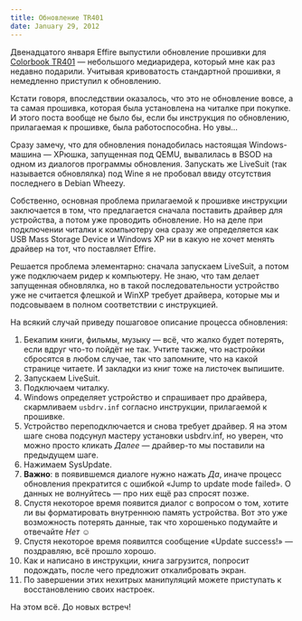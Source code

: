 ```yaml
---
title: Обновление TR401
date: January 29, 2012
---
```


Двенадцатого января Effire выпустили обновление прошивки для <a
href='http://effire.ru/catalogue/ebooks/colorbook_tr401/'>Colorbook TR401</a> —
небольшого медиаридера, который мне как раз недавно подарили. Учитывая
кривоватость стандартной прошивки, я немедленно приступил к обновлению.

Кстати говоря, впоследствии оказалось, что это не обновление вовсе, а та самая
прошивка, которая была установлена на читалке при покупке. И этого поста вообще
не было бы, если бы инструкция по обновлению, прилагаемая к прошивке, была
работоспособна. Но увы…

Сразу замечу, что для обновления понадобилась настоящая Windows-машина —
XPюшка, запущенная под QEMU, вывалилась в BSOD на одном из диалогов программы
обновления. Запускать же LiveSuit (так называется обновлялка) под Wine я не
пробовал ввиду отсутствия последнего в Debian Wheezy.

Собственно, основная проблема прилагаемой к прошивке инструкции заключается в
том, что предлагается сначала поставить драйвер для устройства, а потом уже
проводить обновление. Но на деле при подключении читалки к компьютеру она сразу
же определяется как USB Mass Storage Device и Windows XP ни в какую не хочет
менять драйвер на тот, что поставляет Effire.

Решается проблема элементарно: сначала запускаем LiveSuit, а потом уже
подключаем ридер к компьютеру. Не знаю, что там делает запущенная обновлялка,
но в такой последовательности устройство уже не считается флешкой и WinXP
требует драйвера, которые мы и подсовываем в полном соответствии с инструкцией.

На всякий случай приведу пошаговое описание процесса обновления:

1. Бекапим книги, фильмы, музыку — всё, что жалко будет потерять, если вдруг
   что-то пойдёт не так. Учтите также, что настройки сбросятся в любом случае,
   так что запомните, что на какой странице читаете. И закладки из книг тоже на
   листочек выпишите.
2. Запускаем LiveSuit.
3. Подключаем читалку.
4. Windows определяет устройство и спрашивает про драйвера, скармливаем
   `usbdrv.inf` согласно инструкции, прилагаемой к прошивке.
5. Устройство переподключается и снова требует драйвер. Я на этом шаге снова
   подсунул мастеру установки usbdrv.inf, но уверен, что можно просто кликать
   *Далее* — драйвер-то мы поставили на предыдущем шаге.
6. Нажимаем SysUpdate.
7. **Важно**: в появившемся диалоге нужно нажать *Да*, иначе процесс обновления
   прекратится с ошибкой «Jump to update mode failed». О данных не волнуйтесь —
   про них ещё раз спросят позже.
8. Спустя некоторое время появится диалог с вопросом о том, хотите ли вы
   форматировать внутреннюю память устройства. Вот это уже возможность потерять
   данные, так что хорошенько подумайте и отвечайте *Нет* ☺
9. Спустя некоторое время появилтся сообщение «Update success!» — поздравляю,
   всё прошло хорошо.
10. Как и написано в инструкции, книга загрузится, попросит подождать, после
    чего предложит откалибровать экран.
11. По завершении этих нехитрых манипуляций можете приступать к восстановлению
    своих настроек.

На этом всё. До новых встреч! 
